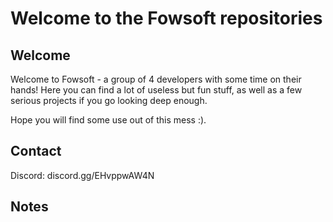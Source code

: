 # Welcome to the Fowsoft repositories

## Welcome
Welcome to Fowsoft - a group of 4 developers with some time on their hands! Here you can find a lot of useless but fun stuff, as well as a few serious projects if you go looking deep enough.

Hope you will find some use out of this mess :).

## Contact
Discord: discord.gg/EHvppwAW4N

## Notes
